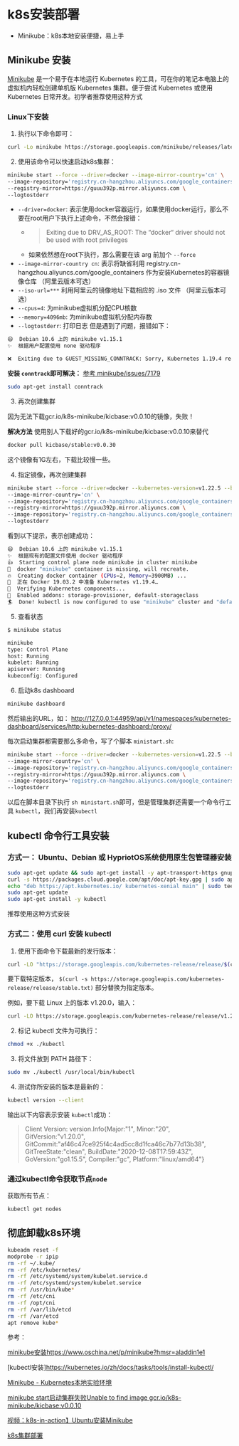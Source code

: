 # k8s安装部署
- Minikube：k8s本地安装便捷，易上手

## Minikube 安装
[Minikube](https://minikube.sigs.k8s.io/docs/) 是一个易于在本地运行 Kubernetes 的工具，可在你的笔记本电脑上的虚拟机内轻松创建单机版 Kubernetes 集群。便于尝试 Kubernetes 或使用 Kubernetes 日常开发。初学者推荐使用这种方式
### Linux下安装

1. 执行以下命令即可：

```sh
curl -Lo minikube https://storage.googleapis.com/minikube/releases/latest/minikube-linux-amd64 && chmod +x minikube && sudo mv minikube /usr/local/bin/
```

2. 使用该命令可以快速启动k8s集群：

```sh
minikube start --force --driver=docker --image-mirror-country='cn' \
--image-repository='registry.cn-hangzhou.aliyuncs.com/google_containers' \
--registry-mirror=https://guuu392p.mirror.aliyuncs.com \
--logtostderr
```

- `--driver=docker`: 表示使用docker容器运行，如果使用docker运行，那么不要在root用户下执行上述命令，不然会报错：
  - >  Exiting due to DRV_AS_ROOT: The “docker“ driver should not be used with root privileges 
  - 如果依然想在root下执行，那么需要在该 arg 前加个 `--force`
- `--image-mirror-country cn`: 表示将缺省利用 registry.cn-hangzhou.aliyuncs.com/google_containers 作为安装Kubernetes的容器镜像仓库 （阿里云版本可选）
- `--iso-url=***` 利用阿里云的镜像地址下载相应的 .iso 文件 （阿里云版本可选）
- `--cpus=4`: 为minikube虚拟机分配CPU核数
- `--memory=4096mb`: 为minikube虚拟机分配内存数
- `--logtostderr`: 打印日志
但是遇到了问题，报错如下：
```sh
😄  Debian 10.6 上的 minikube v1.15.1
✨  根据用户配置使用 none 驱动程序

❌  Exiting due to GUEST_MISSING_CONNTRACK: Sorry, Kubernetes 1.19.4 requires conntrack to be installed in root's path
```

**安装 `conntrack`即可解决：**
 [参考 minikube/issues/7179](https://github.com/kubernetes/minikube/issues/7179)
```sh
sudo apt-get install conntrack
```

3. 再次创建集群

因为无法下载gcr.io/k8s-minikube/kicbase:v0.0.10的镜像，失败！

**解决方法**
使用别人下载好的gcr.io/k8s-minikube/kicbase:v0.0.10来替代

```sh
docker pull kicbase/stable:v0.0.30
```
这个镜像有1G左右，下载比较慢一些。

4. 指定镜像，再次创建集群
```sh
minikube start --force --driver=docker --kubernetes-version=v1.22.5 --base-image="kicbase/stable:v0.0.30" \ 
--image-mirror-country='cn' \
--image-repository='registry.cn-hangzhou.aliyuncs.com/google_containers' \
--registry-mirror=https://guuu392p.mirror.aliyuncs.com \
--image-repository='registry.cn-hangzhou.aliyuncs.com/google_containers' \
--logtostderr
```



看到以下提示，表示创建成功：

```sh
😄  Debian 10.6 上的 minikube v1.15.1
✨  根据现有的配置文件使用 docker 驱动程序
👍  Starting control plane node minikube in cluster minikube
🤷  docker "minikube" container is missing, will recreate.
🔥  Creating docker container (CPUs=2, Memory=3900MB) ...
🐳  正在 Docker 19.03.2 中准备 Kubernetes v1.19.4…
🔎  Verifying Kubernetes components...
🌟  Enabled addons: storage-provisioner, default-storageclass
🏄  Done! kubectl is now configured to use "minikube" cluster and "default" namespace by default
```


5. 查看状态

```sh
$ minikube status

minikube
type: Control Plane
host: Running
kubelet: Running
apiserver: Running
kubeconfig: Configured
```

6. 启动k8s dashboard
```sh
minikube dashboard
```
然后输出的URL，如：
http://127.0.0.1:44959/api/v1/namespaces/kubernetes-dashboard/services/http:kubernetes-dashboard:/proxy/


每次启动集群都需要那么多命令，写了个脚本 `ministart.sh`:
```sh
minikube start --force --driver=docker --kubernetes-version=v1.22.5 --base-image="kicbase/stable:v0.0.30" \ 
--image-mirror-country='cn' \
--image-repository='registry.cn-hangzhou.aliyuncs.com/google_containers' \
--registry-mirror=https://guuu392p.mirror.aliyuncs.com \
--image-repository='registry.cn-hangzhou.aliyuncs.com/google_containers' \
--logtostderr
```
以后在脚本目录下执行 `sh ministart.sh`即可，但是管理集群还需要一个命令行工具 `kubectl`，我们再安装`kubectl`

## kubectl 命令行工具安装

### 方式一： Ubuntu、Debian 或 HypriotOS系统使用原生包管理器安装

```sh
sudo apt-get update && sudo apt-get install -y apt-transport-https gnupg2 curl
curl -s https://packages.cloud.google.com/apt/doc/apt-key.gpg | sudo apt-key add -
echo "deb https://apt.kubernetes.io/ kubernetes-xenial main" | sudo tee -a /etc/apt/sources.list.d/kubernetes.list
sudo apt-get update
sudo apt-get install -y kubectl
```
推荐使用这种方式安装

### 方式二：使用 curl 安装 kubectl
1. 使用下面命令下载最新的发行版本：
```sh
curl -LO "https://storage.googleapis.com/kubernetes-release/release/$(curl -s https://storage.googleapis.com/kubernetes-release/release/stable.txt)/bin/linux/amd64/kubectl"
```
要下载特定版本， `$(curl -s https://storage.googleapis.com/kubernetes-release/release/stable.txt)` 部分替换为指定版本。

例如，要下载 Linux 上的版本 v1.20.0，输入：
```sh
curl -LO https://storage.googleapis.com/kubernetes-release/release/v1.20.0/bin/linux/amd64/kubectl
```

2. 标记 kubectl 文件为可执行：
```sh
chmod +x ./kubectl
```
3. 将文件放到 PATH 路径下：

```sh
sudo mv ./kubectl /usr/local/bin/kubectl
```
4. 测试你所安装的版本是最新的：

```sh
kubectl version --client
```

输出以下内容表示安装 `kubectl`成功：
> Client Version: version.Info{Major:"1", Minor:"20", GitVersion:"v1.20.0", GitCommit:"af46c47ce925f4c4ad5cc8d1fca46c7b77d13b38", GitTreeState:"clean", BuildDate:"2020-12-08T17:59:43Z", GoVersion:"go1.15.5", Compiler:"gc", Platform:"linux/amd64"}

### 通过kubectl命令获取节点`node`

获取所有节点：
```sh
kubectl get nodes
```


## 彻底卸载k8s环境
```sh
kubeadm reset -f
modprobe -r ipip
rm -rf ~/.kube/
rm -rf /etc/kubernetes/
rm -rf /etc/systemd/system/kubelet.service.d
rm -rf /etc/systemd/system/kubelet.service
rm -rf /usr/bin/kube*
rm -rf /etc/cni
rm -rf /opt/cni
rm -rf /var/lib/etcd
rm -rf /var/etcd
apt remove kube*
```




参考： 

[minikube安装]()https://www.oschina.net/p/minikube?hmsr=aladdin1e1

[kubectl安装]https://kubernetes.io/zh/docs/tasks/tools/install-kubectl/

[Minikube - Kubernetes本地实验环境](https://developer.aliyun.com/article/221687)

[minikube start启动集群失败Unable to find image gcr.io/k8s-minikube/kicbase:v0.0.10](https://blog.csdn.net/kelsel/article/details/107728562)

[视频：k8s-in-action】Ubuntu安装Minikube](https://www.bilibili.com/video/BV1FA41147VW/?spm_id_from=333.788.videocard.0)

[k8s集群部署](https://blog.csdn.net/qq_25490573/article/details/104921123)

